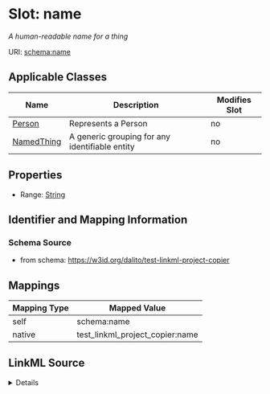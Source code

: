 

# Slot: name


_A human-readable name for a thing_





URI: [schema:name](http://schema.org/name)



<!-- no inheritance hierarchy -->





## Applicable Classes

| Name | Description | Modifies Slot |
| --- | --- | --- |
| [Person](Person.md) | Represents a Person |  no  |
| [NamedThing](NamedThing.md) | A generic grouping for any identifiable entity |  no  |







## Properties

* Range: [String](String.md)





## Identifier and Mapping Information







### Schema Source


* from schema: https://w3id.org/dalito/test-linkml-project-copier




## Mappings

| Mapping Type | Mapped Value |
| ---  | ---  |
| self | schema:name |
| native | test_linkml_project_copier:name |




## LinkML Source

<details>
```yaml
name: name
description: A human-readable name for a thing
from_schema: https://w3id.org/dalito/test-linkml-project-copier
rank: 1000
slot_uri: schema:name
alias: name
domain_of:
- NamedThing
range: string

```
</details>